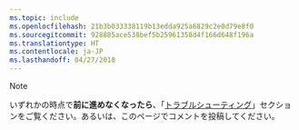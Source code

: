 ```yaml
---
ms.topic: include
ms.openlocfilehash: 21b3b033338119b13edda925a6829c2e0d79e8f0
ms.sourcegitcommit: 928885ace538bef5b25961358d4f166d648f196a
ms.translationtype: HT
ms.contentlocale: ja-JP
ms.lasthandoff: 04/27/2018
---
```

> [!Note]
> いずれかの時点で**前に進めなくなったら**、「[トラブルシューティング](../troubleshooting.md)」セクションをご覧ください。あるいは、このページでコメントを投稿してください。
